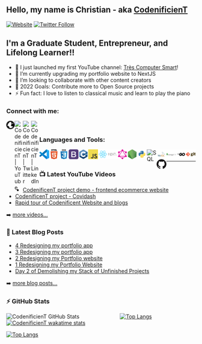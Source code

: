 ## Hello, my name is Christian - aka [CodenificienT][website]
[![Website](https://img.shields.io/website?label=tioye.dev&down_color=salmon&down_message=offline&logo=google%20cloud&up_color=green&up_message=online&url=https%3A%2F%2Ftioye.dev%2Findex.html%29&style=for-the-badge)](https://tioye.dev/index.html)
[![Twitter Follow](https://img.shields.io/twitter/follow/codenificient?color=salmon&logo=twitter&logoColor=salmon&style=for-the-badge)](https://twitter.com/intent/follow?original_referer=https%3A%2F%2Fgithub.com%2Fcodenificient&screen_name=CodenificienT)
## I'm a Graduate Student, Entrepreneur, and Lifelong Learner!!

- 🔭 I just launched my first YouTube channel: [Très Computer Smart][youtube]!
- 🌱 I’m currently upgrading my portfolio website to NextJS
- 👯 I’m looking to collaborate with other content creators
- 🥅 2022 Goals: Contribute more to Open Source projects
- ⚡ Fun fact: I love to listen to classical music and learn to play the piano

### Connect with me:

[<img align="left" alt="CodenificienT" width="22px" src="https://raw.githubusercontent.com/iconic/open-iconic/master/svg/globe.svg" />][website]
[<img align="left" alt="CodenificienT | YouTube" width="22px" src="https://cdn.jsdelivr.net/npm/simple-icons@v3/icons/youtube.svg" />][youtube]
[<img align="left" alt="CodenificienT | Twitter" width="22px" src="https://cdn.jsdelivr.net/npm/simple-icons@v3/icons/twitter.svg" />][twitter]
[<img align="left" alt="CodenificienT | LinkedIn" width="22px" src="https://cdn.jsdelivr.net/npm/simple-icons@v3/icons/linkedin.svg" />][linkedin]

<br />



### Languages and Tools:

[<img align="left" alt="Visual Studio Code" width="26px" src="https://raw.githubusercontent.com/github/explore/80688e429a7d4ef2fca1e82350fe8e3517d3494d/topics/visual-studio-code/visual-studio-code.png" />][cpplist]
[<img align="left" alt="HTML5" width="26px" src="https://raw.githubusercontent.com/github/explore/80688e429a7d4ef2fca1e82350fe8e3517d3494d/topics/html/html.png" />][website]
[<img align="left" alt="CSS3" width="26px" src="https://raw.githubusercontent.com/github/explore/80688e429a7d4ef2fca1e82350fe8e3517d3494d/topics/css/css.png" />][website]
[<img align="left" alt="CSS3" width="26px" src="https://raw.githubusercontent.com/github/explore/80688e429a7d4ef2fca1e82350fe8e3517d3494d/topics/bootstrap/bootstrap.png" />][website]
[<img align="left" alt="C++" width="26px" src="https://raw.githubusercontent.com/github/explore/80688e429a7d4ef2fca1e82350fe8e3517d3494d/topics/cpp/cpp.png" />][cpplist]
[<img align="left" alt="JavaScript" width="26px" src="https://raw.githubusercontent.com/github/explore/80688e429a7d4ef2fca1e82350fe8e3517d3494d/topics/javascript/javascript.png" />][website]
[<img align="left" alt="React" width="26px" src="https://raw.githubusercontent.com/github/explore/80688e429a7d4ef2fca1e82350fe8e3517d3494d/topics/react/react.png" />][website]
[<img align="left" alt="Next" width="26px" src="https://raw.githubusercontent.com/github/explore/28b02bbc9ad9f7a503c43775aebeb515dc2da5fc/topics/nextjs/nextjs.png" />][website]
[<img align="left" alt="GraphQL" width="26px" src="https://raw.githubusercontent.com/github/explore/e65ef46ef3e7bc457c93622f6a89fe8d3fd131d5/topics/graphql/graphql.png" />][website]
[<img align="left" alt="Node.js" width="26px" src="https://raw.githubusercontent.com/github/explore/80688e429a7d4ef2fca1e82350fe8e3517d3494d/topics/nodejs/nodejs.png" />][website]
[<img align="left" alt="SQL" width="26px" src="https://raw.githubusercontent.com/github/explore/80688e429a7d4ef2fca1e82350fe8e3517d3494d/topics/python/python.png" />][website]
[<img align="left" alt="SQL" width="26px" src="https://avatars.githubusercontent.com/u/27804?s=200&v=4" />][website]
[<img align="left" alt="MySQL" width="26px" src="https://raw.githubusercontent.com/github/explore/80688e429a7d4ef2fca1e82350fe8e3517d3494d/topics/mysql/mysql.png" />][website]
[<img align="left" alt="MongoDB" width="26px" src="https://raw.githubusercontent.com/github/explore/80688e429a7d4ef2fca1e82350fe8e3517d3494d/topics/mongodb/mongodb.png" />][website]
[<img align="left" alt="Golang" width="26px" src="https://raw.githubusercontent.com/github/explore/80688e429a7d4ef2fca1e82350fe8e3517d3494d/topics/go/go.png" />][website]
[<img align="left" alt="Git" width="26px" src="https://raw.githubusercontent.com/github/explore/80688e429a7d4ef2fca1e82350fe8e3517d3494d/topics/git/git.png" />][website]
[<img align="left" alt="GitHub" width="26px" src="https://raw.githubusercontent.com/github/explore/78df643247d429f6cc873026c0622819ad797942/topics/github/github.png" />][website]

<br />

---

### 📺 Latest YouTube Videos

<!-- YOUTUBE:START -->
- [CodenificenT project demo - frontend ecommerce website](https://www.youtube.com/watch?v=ixcZIv0FXfI)
- [CodenificenT project - Covidash](https://www.youtube.com/watch?v=xhJ_zaqjlR4)
- [Rapid tour of Codenificent Website and blogs](https://www.youtube.com/watch?v=lPlUagdgSqs)
<!-- YOUTUBE:END -->

➡️ [more videos...][youtube]
### 📕 Latest Blog Posts

<!-- BLOG:START -->
- [4 Redesigning my portfolio app](https://blog.tioye.dev/4-redesigning-my-portfolio-app)
- [3 Redesigning my portfolio app](https://blog.tioye.dev/3-redesigning-my-portfolio-app)
- [2 Redesigning my Portfolio website](https://blog.tioye.dev/2-redesigning-my-portfolio-website)
- [1 Redesigning my Portfolio Website](https://blog.tioye.dev/1-redesigning-my-portfolio-website)
- [Day 2 of Demolishing my Stack of Unfinished Projects](https://blog.tioye.dev/day-2-of-demolishing-my-stack-of-unfinished-projects)
<!-- BLOG:END -->

➡️ [more blog posts...][blog]

### :zap: GitHub Stats

<img align="left" width="60%" alt="CodenificienT GitHub Stats" src="https://github-readme-stat-kappa.vercel.app/api?username=codenificient&show_icons=true&theme=tokyonight&count_private=true&include_all_commits=true" />

[![Top Langs](https://github-readme-stat-kappa.vercel.app/api/top-langs/?username=codenificient&langs_count=5&theme=tokyonight)](https://github.com/codenificient?tab=repositories)
[![CodenificienT wakatime stats](https://github-readme-stat-kappa.vercel.app/api/wakatime?username=codenificient&theme=tokyonight&langs_count=12)](https://github.com/codenificient/github-readme-stats)

[![Top Langs](https://github-readme-stat-kappa.vercel.app/api/top-langs/?username=codenificient&langs_count=10)](https://github.com/codenificient?tab=repositories)

[website]: https://tioye.dev/index.html
[blog]: https://blog.tioye.dev/
[wix]: https://siechristian.wixsite.com/koutoura
[twitter]: https://twitter.com/codenificient
[youtube]: https://www.youtube.com/channel/UCYLf_XlxrHykEpoUW0vgZJw
[cpplist]: https://www.youtube.com/playlist?list=PL45Fj9eTlUIb-D8enJGWbbha0d86igzKL
[linkedin]: https://linkedin.com/in/siechristian

